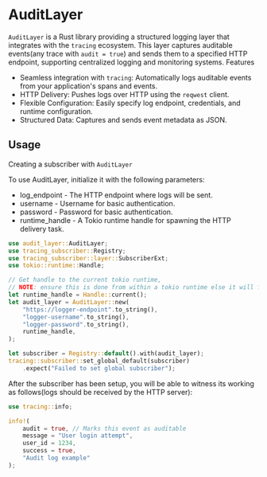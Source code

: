 # AuditLayer

`AuditLayer` is a Rust library providing a structured logging layer that integrates with the `tracing` ecosystem. This layer captures auditable events(any trace with `audit = true`) and sends them to a specified HTTP endpoint, supporting centralized logging and monitoring systems.
Features
- Seamless integration with `tracing`: Automatically logs auditable events from your application's spans and events.
- HTTP Delivery: Pushes logs over HTTP using the `reqwest` client.
- Flexible Configuration: Easily specify log endpoint, credentials, and runtime configuration.
- Structured Data: Captures and sends event metadata as JSON.

## Usage
Creating a subscriber with `AuditLayer`

To use AuditLayer, initialize it with the following parameters:
- log_endpoint - The HTTP endpoint where logs will be sent.
- username - Username for basic authentication.
- password - Password for basic authentication.
- runtime_handle - A Tokio runtime handle for spawning the HTTP delivery task.

```rust
use audit_layer::AuditLayer;
use tracing_subscriber::Registry;
use tracing_subscriber::layer::SubscriberExt;
use tokio::runtime::Handle;

// Get handle to the current tokio runtime,
// NOTE: ensure this is done from within a tokio runtime else it will fail
let runtime_handle = Handle::current();
let audit_layer = AuditLayer::new(
    "https://logger-endpoint".to_string(),
    "logger-username".to_string(),
    "logger-password".to_string(),
    runtime_handle,
);

let subscriber = Registry::default().with(audit_layer);
tracing::subscriber::set_global_default(subscriber)
    .expect("Failed to set global subscriber");
```

After the subscriber has been setup, you will be able to witness its working as follows(logs should be received by the HTTP server):
```rust
use tracing::info;

info!(
    audit = true, // Marks this event as auditable
    message = "User login attempt",
    user_id = 1234,
    success = true,
    "Audit log example"
);
```
